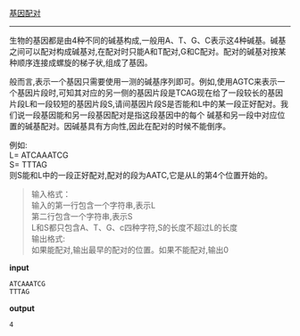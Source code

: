 [基因配对](https://www.lanqiao.cn/courses/2786/learning/?id=67027)
*********
生物的基因都是由4种不同的碱基构成,一般用A、T、G、C表示这4种碱基。碱基之间可以配对构成碱基对,在配对时只能A和T配对,G和C配对。配对的碱基对按某种顺序连接成螺旋的梯子状,组成了基因。  

般而言,表示一个基因只需要使用一测的碱基序列即可。例如,使用AGTC来表示一个基因片段时,可知其对应的另一侧的基因片段是TCAG现在给了一段较长的基因片段L和一段较短的基因片段S,请间基因片段S是否能和L中的某一段正好配对。我们说一段基因能和另一段基因配对是指这段基因中的每个
碱基和另一段中对应位置的碱基配对。因碱基具有方向性,因此在配对的时候不能倒序。  

例如:  
L= ATCAAATCG  
S= TTTAG  
则S能和L中的一段正好配对,配对的段为AATC,它是从L的第4个位置开始的。

>输入格式：  
>输入的第一行包含一个字符串,表示L  
>第二行包含一个字符串,表示S  
>L和S都只包含A、T、G、c四种字符,S的长度不超过L的长度  
>输出格式:  
>如果能配对,输出最早的配对的位置。如果不能配对,输出0

**input**
```
ATCAAATCG
TTTAG
```
**output**
```
4
```